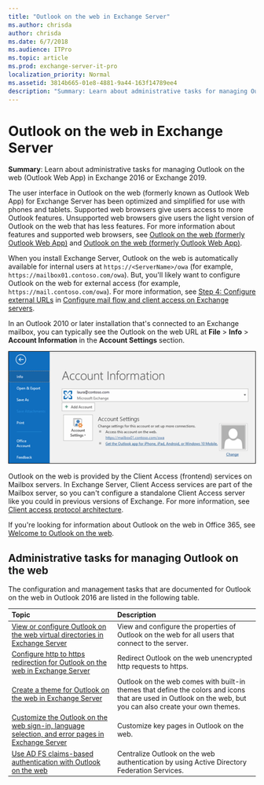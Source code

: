 ```yaml
---
title: "Outlook on the web in Exchange Server"
ms.author: chrisda
author: chrisda
ms.date: 6/7/2018
ms.audience: ITPro
ms.topic: article
ms.prod: exchange-server-it-pro
localization_priority: Normal
ms.assetid: 3814b665-01e8-4881-9a44-163f14789ee4
description: "Summary: Learn about administrative tasks for managing Outlook on the web (Outlook Web App) in Exchange Server."
---
```


# Outlook on the web in Exchange Server

 **Summary**: Learn about administrative tasks for managing Outlook on the web (Outlook Web App) in Exchange 2016 or Exchange 2019.
  
The user interface in Outlook on the web (formerly known as Outlook Web App) for Exchange Server has been optimized and simplified for use with phones and tablets. Supported web browsers give users access to more Outlook features. Unsupported web browsers give users the light version of Outlook on the web that has less features. For more information about features and supported web browsers, see [Outlook on the web (formerly Outlook Web App)](../../new-features/new-features.md#OutlookAppfrom2013) and [Outlook on the web (formerly Outlook Web App)](../../new-features/new-features.md#OutlookAppfrom2010).
  
When you install Exchange Server, Outlook on the web is automatically available for internal users at `https://<ServerName>/owa` (for example, `https://mailbox01.contoso.com/owa`). But, you'll likely want to configure Outlook on the web for external access (for example, `https://mail.contoso.com/owa`). For more information, see [Step 4: Configure external URLs](../../plan-and-deploy/post-installation-tasks/configure-mail-flow-and-client-access.md#step-4-configure-external-urls) in [Configure mail flow and client access on Exchange servers](../../plan-and-deploy/post-installation-tasks/configure-mail-flow-and-client-access.md).
  
 In an Outlook 2010 or later installation that's connected to an Exchange mailbox, you can typically see the Outlook on the web URL at **File** \> **Info** \> **Account Information** in the **Account Settings** section.
  
![The Account Information page in Outlook 2016](../../media/1329d53d-0627-4377-8085-9eb63dcc7f97.png)
  
Outlook on the web is provided by the Client Access (frontend) services on Mailbox servers. In Exchange Server, Client Access services are part of the Mailbox server, so you can't configure a standalone Client Access server like you could in previous versions of Exchange. For more information, see [Client access protocol architecture](../../architecture/architecture.md#ClientAccessProtocol).
  
If you're looking for information about Outlook on the web in Office 365, see [Welcome to Outlook on the web](https://go.microsoft.com/fwlink/p/?LinkId=799535).
  
## Administrative tasks for managing Outlook on the web
<a name="Managing"> </a>

The configuration and management tasks that are documented for Outlook on the web in Outlook 2016 are listed in the following table.
  
|**Topic**|**Description**|
|:-----|:-----|
|[View or configure Outlook on the web virtual directories in Exchange Server](virtual-directories.md) <br/> |View and configure the properties of Outlook on the web for all users that connect to the server.  <br/> |
|[Configure http to https redirection for Outlook on the web in Exchange Server](http-to-https-redirection.md) <br/> |Redirect Outlook on the web unencrypted http requests to https.  <br/> |
|[Create a theme for Outlook on the web in Exchange Server](themes.md) <br/> |Outlook on the web comes with built-in themes that define the colors and icons that are used in Outlook on the web, but you can also create your own themes.  <br/> |
|[Customize the Outlook on the web sign-in, language selection, and error pages in Exchange Server](customize-outlook-on-the-web.md) <br/> |Customize key pages in Outlook on the web.  <br/> |
|[Use AD FS claims-based authentication with Outlook on the web](ad-fs-claims-based-auth.md) <br/> |Centralize Outlook on the web authentication by using Active Directory Federation Services.  <br/> |
   

